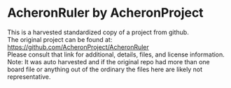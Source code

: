 
# AcheronRuler by AcheronProject  
This is a harvested standardized copy of a project from github.  
The original project can be found at:  
https://github.com/AcheronProject/AcheronRuler  
Please consult that link for additional, details, files, and license information.  
Note: It was auto harvested and if the original repo had more than one board file or anything out of the ordinary the files here are likely not representative.  
    